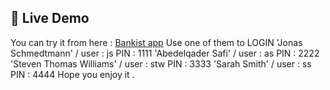 ## 🔗 Live Demo

You can try it from here : [Bankist app](https://abdelqadersafi.github.io/Bankist_app/) 
Use one of them to LOGIN
'Jonas Schmedtmann'        / user : js PIN : 1111
'Abedelqader Safi'        / user : as PIN : 2222
'Steven Thomas Williams' / user : stw PIN : 3333
'Sarah Smith'           / user : ss PIN : 4444
Hope you enjoy it . 
